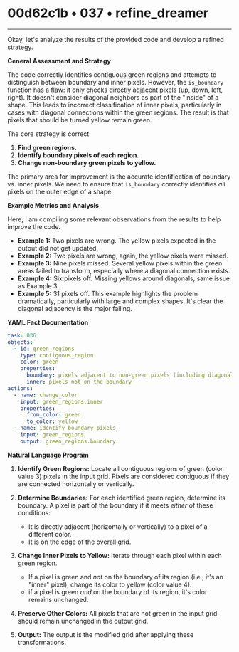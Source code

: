 # 00d62c1b • 037 • refine_dreamer

---
Okay, let's analyze the results of the provided code and develop a refined strategy.

**General Assessment and Strategy**

The code correctly identifies contiguous green regions and attempts to distinguish between boundary and inner pixels. However, the `is_boundary` function has a flaw: it only checks directly adjacent pixels (up, down, left, right). It doesn't consider diagonal neighbors as part of the "inside" of a shape. This leads to incorrect classification of inner pixels, particularly in cases with diagonal connections within the green regions. The result is that pixels that should be turned yellow remain green.

The core strategy is correct:

1.  **Find green regions.**
2.  **Identify boundary pixels of each region.**
3.  **Change non-boundary green pixels to yellow.**

The primary area for improvement is the accurate identification of boundary vs. inner pixels. We need to ensure that `is_boundary` correctly identifies *all* pixels on the outer edge of a shape.

**Example Metrics and Analysis**

Here, I am compiling some relevant observations from the results to help improve the code.

*   **Example 1:** Two pixels are wrong. The yellow pixels expected in the output did not get updated.
*   **Example 2:** Two pixels are wrong, again, the yellow pixels were missed.
*   **Example 3:** Nine pixels missed. Several yellow pixels within the green areas failed to transform, especially where a diagonal connection exists.
*   **Example 4:** Six pixels off. Missing yellows around diagonals, same issue as Example 3.
*   **Example 5:** 31 pixels off. This example highlights the problem dramatically, particularly with large and complex shapes. It's clear the diagonal adjacency is the major failing.

**YAML Fact Documentation**

```yaml
task: 036
objects:
  - id: green_regions
    type: contiguous_region
    color: green
    properties:
      boundary: pixels adjacent to non-green pixels (including diagonals)
      inner: pixels not on the boundary
actions:
  - name: change_color
    input: green_regions.inner
    properties:
      from_color: green
      to_color: yellow
  - name: identify_boundary_pixels
    input: green_regions
    output: green_regions.boundary
```

**Natural Language Program**

1.  **Identify Green Regions:** Locate all contiguous regions of green (color value 3) pixels in the input grid. Pixels are considered contiguous if they are connected horizontally or vertically.

2.  **Determine Boundaries:** For each identified green region, determine its boundary. A pixel is part of the boundary if it meets *either* of these conditions:
    *   It is directly adjacent (horizontally or vertically) to a pixel of a different color.
    * It is on the edge of the overall grid.

3.  **Change Inner Pixels to Yellow:** Iterate through each pixel within each green region.
    *   If a pixel is green and *not* on the boundary of its region (i.e., it's an "inner" pixel), change its color to yellow (color value 4).
    * if a pixel is green *and* on the boundary of its region, it's color remains unchanged.

4.  **Preserve Other Colors:** All pixels that are not green in the input grid should remain unchanged in the output grid.

5.  **Output:** The output is the modified grid after applying these transformations.

